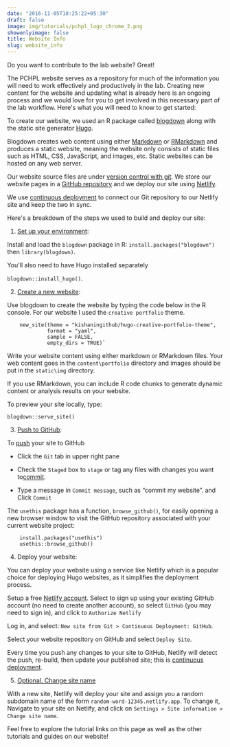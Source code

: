 ```yaml
---
date: "2016-11-05T18:25:22+05:30"
draft: false
image: img/tutorials/pchpl_logo_chrome_2.png
showonlyimage: false
title: Website Info
slug: website_info
---
```




Do you want to contribute to the lab website?  Great!

<!--more-->


The PCHPL website serves as a repository for much of the information you will need to work effectively and productively in the lab. Creating new content for the website and updating what is already here is an ongoing process and we would love for you to get involved in this necessary part of the lab workflow.  Here's what you will need to know to get started:

To create our website, we used an R package called [blogdown](https://bookdown.org/yihui/blogdown/) along with the static site generator [Hugo](https://gohugo.io/about/what-is-hugo/). 

Blogdown creates web content using either [Markdown](https://www.markdownguide.org/getting-started/) or [RMarkdown](https://rmarkdown.rstudio.com) and produces a static website, meaning the website only consists of static files such as HTML, CSS, JavaScript, and images, etc. Static websites can be hosted on any web server. 

Our website source files are under [version control with git](https://ourcodingclub.github.io/tutorials/git/). We store our website pages in a [GitHub repository](https://github.com/morrislab-pc/lab_website) and we deploy our site using [Netlify](https://www.netlify.com/blog/2016/09/29/a-step-by-step-guide-deploying-on-netlify/).

We use [continuous deployment](https://docs.netlify.com/site-deploys/create-deploys/) to connect our Git repository to our Netlify site and keep the two in sync.


Here's a breakdown of the steps we used to build and deploy our site:

1. [Set up your environment](https://hugo-apero-docs.netlify.app/start/setup/):

Install and load the `blogdown` package in R: `install.packages("blogdown")` then `library(blogdown)`. 

You'll also need to have Hugo installed separately 

`blogdown::install_hugo()`. 

2. [Create a new website](https://hugo-apero-docs.netlify.app/start/create-site/):

Use blogdown to create the website by typing the code below in the R console.  For our website I used the `creative portfolio` theme.

```
	new_site(theme = "kishaningithub/hugo-creative-portfolio-theme", 
             format = "yaml", 
             sample = FALSE, 
             empty_dirs = TRUE)`
```

Write your website content using either markdown or RMarkdown files.  Your web content goes in the `content\portfolio` directory and images should be put in the `static\img` directory.

If you use RMarkdown, you can include R code chunks to generate dynamic content or analysis results on your website. 

To preview your site locally, type:

`blogdown::serve_site()`



3. [Push to GitHub](https://hugo-apero-docs.netlify.app/start/deploy/#push-to-github): 

To [push](https://www.atlassian.com/git/tutorials/syncing/git-push) your site to GitHub 

- Click the `Git` tab in upper right pane

- Check the `Staged` box to `stage` or tag any files with changes you want to[commit](https://www.atlassian.com/git/tutorials/saving-changes/git-commit).

- Type a message in `Commit message`, such as “commit my website”. and Click  `Commit`

The `usethis` package has a function, `browse_github()`, for easily opening a new browser window to visit the GitHub repository associated with your current website project:

```
	install.packages("usethis")
	usethis::browse_github()
```

4. Deploy your website:

You can deploy your website using a service like Netlify which is a popular choice for deploying Hugo websites, as it simplifies the deployment process. 

Setup a free [Netlify account](https://app.netlify.com/signup).  Select to sign up using your existing GitHub account (no need to create another account), so select `GitHub` (you may need to sign in), and click to `Authorize Netlify`

Log in, and select: `New site from Git > Continuous Deployment: GitHub`.

Select your website repository on GitHub and select `Deploy Site`.

Every time you push any changes to your site to GitHub, Netlify will detect the push, re-build, then update your published site; this is  [continuous deployment](https://www.netlify.com/blog/enhance-your-development-workflow-with-continuous-deployment/).

5.  [Optional. Change site name](https://hugo-apero-docs.netlify.app/start/deploy/#rename-your-site)

With a new site, Netlify will deploy your site and assign you a random subdomain name of the form `random-word-12345.netlify.app`. To change it, Navigate to your site on Netlify, and click on `Settings > Site information > Change site name`.




Feel free to explore the tutorial links on this page as well as the other tutorials and guides on our website!
